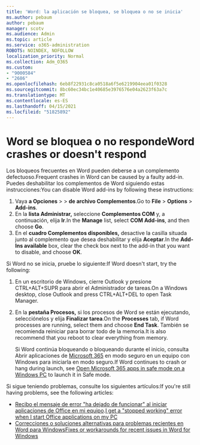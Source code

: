 ```yaml
---
title: 'Word: la aplicación se bloquea, se bloquea o no se inicia'
ms.author: pebaum
author: pebaum
manager: scotv
ms.audience: Admin
ms.topic: article
ms.service: o365-administration
ROBOTS: NOINDEX, NOFOLLOW
localization_priority: Normal
ms.collection: Adm_O365
ms.custom:
- "9000584"
- "2686"
ms.openlocfilehash: 6eb8f22931c8ca0518a6f5e6219904eea01f0328
ms.sourcegitcommit: 8bc60ec34bc1e40685e3976576e04a2623f63a7c
ms.translationtype: MT
ms.contentlocale: es-ES
ms.lasthandoff: 04/15/2021
ms.locfileid: "51825892"
---
```

# <a name="word-crashes-or-doesnt-respond"></a><span data-ttu-id="d4076-102">Word se bloquea o no responde</span><span class="sxs-lookup"><span data-stu-id="d4076-102">Word crashes or doesn't respond</span></span>

<span data-ttu-id="d4076-103">Los bloqueos frecuentes en Word pueden deberse a un complemento defectuoso.</span><span class="sxs-lookup"><span data-stu-id="d4076-103">Frequent crashes in Word can be caused by a faulty add-in.</span></span> <span data-ttu-id="d4076-104">Puedes deshabilitar los complementos de Word siguiendo estas instrucciones:</span><span class="sxs-lookup"><span data-stu-id="d4076-104">You can disable Word add-ins by following these instructions:</span></span>

1. <span data-ttu-id="d4076-105">Vaya **a Opciones**  >    >  **de archivo Complementos**.</span><span class="sxs-lookup"><span data-stu-id="d4076-105">Go to **File** > **Options** > **Add-ins**.</span></span>
2. <span data-ttu-id="d4076-106">En la **lista Administrar,** seleccione **Complementos COM** y, a continuación, elija **Ir**.</span><span class="sxs-lookup"><span data-stu-id="d4076-106">In the **Manage** list, select **COM Add-ins**, and then choose **Go**.</span></span>
3. <span data-ttu-id="d4076-107">En el **cuadro Complementos disponibles,** desactive la casilla situada junto al complemento que desea deshabilitar y elija **Aceptar**.</span><span class="sxs-lookup"><span data-stu-id="d4076-107">In the **Add-Ins available** box, clear the check box next to the add-in that you want to disable, and choose **OK**.</span></span>

<span data-ttu-id="d4076-108">Si Word no se inicia, pruebe lo siguiente:</span><span class="sxs-lookup"><span data-stu-id="d4076-108">If Word doesn't start, try the following:</span></span>

1.   <span data-ttu-id="d4076-109">En un escritorio de Windows, cierre Outlook y presione CTRL+ALT+SUPR para abrir el Administrador de tareas.</span><span class="sxs-lookup"><span data-stu-id="d4076-109">On a Windows desktop, close Outlook and press CTRL+ALT+DEL to open Task Manager.</span></span> 
2. <span data-ttu-id="d4076-110">En la **pestaña Procesos,** si los procesos de Word se están ejecutando, selecciónelos y elija **Finalizar tarea**.</span><span class="sxs-lookup"><span data-stu-id="d4076-110">On the **Processes** tab, if Word processes are running, select them and choose **End Task**.</span></span> <span data-ttu-id="d4076-111">También se recomienda reiniciar para borrar todo de la memoria.</span><span class="sxs-lookup"><span data-stu-id="d4076-111">It is also recommend that you reboot to clear everything from memory.</span></span>

    <span data-ttu-id="d4076-112">Si Word continúa bloqueando o bloqueando durante el inicio, consulta Abrir aplicaciones de [Microsoft 365](https://support.office.com/article/Open-Office-apps-in-safe-mode-on-a-Windows-PC-dedf944a-5f4b-4afb-a453-528af4f7ac72) en modo seguro en un equipo con Windows para iniciarla en modo seguro.</span><span class="sxs-lookup"><span data-stu-id="d4076-112">If Word continues to crash or hang during launch, see [Open Microsoft 365 apps in safe mode on a Windows PC](https://support.office.com/article/Open-Office-apps-in-safe-mode-on-a-Windows-PC-dedf944a-5f4b-4afb-a453-528af4f7ac72) to launch it in Safe mode.</span></span>

<span data-ttu-id="d4076-113">Si sigue teniendo problemas, consulte los siguientes artículos:</span><span class="sxs-lookup"><span data-stu-id="d4076-113">If you're still having problems, see the following articles:</span></span> 
- <span data-ttu-id="d4076-114">[Recibo el mensaje de error "ha dejado de funcionar" al iniciar aplicaciones de Office en mi equipo](https://support.office.com/article/52bd7985-4e99-4a35-84c8-2d9b8301a2fa).</span><span class="sxs-lookup"><span data-stu-id="d4076-114">[I get a "stopped working" error when I start Office applications on my PC](https://support.office.com/article/52bd7985-4e99-4a35-84c8-2d9b8301a2fa)</span></span>
- [<span data-ttu-id="d4076-115">Correcciones o soluciones alternativas para problemas recientes en Word para Windows</span><span class="sxs-lookup"><span data-stu-id="d4076-115">Fixes or workarounds for recent issues in Word for Windows</span></span>](https://support.office.com/article/bf6bf17c-2807-4871-83ce-e337ae8f0b86)